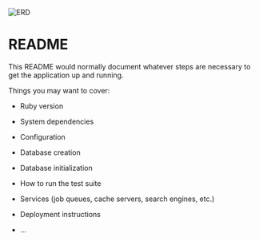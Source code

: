 ![ERD](https://github.com/nick-vyrko/meetup/assets/1536587/96e78d00-3b85-4ab3-a372-10ee896accd9)
# README

This README would normally document whatever steps are necessary to get the
application up and running.

Things you may want to cover:

* Ruby version

* System dependencies

* Configuration

* Database creation

* Database initialization

* How to run the test suite

* Services (job queues, cache servers, search engines, etc.)

* Deployment instructions

* ...
